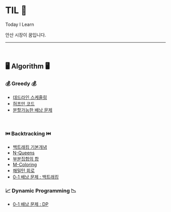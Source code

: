 # TIL 🤟
Today I Learn <br>

안산 시장이 꿈입니다.

---
<br>

## 🖥️ Algorithm 🖥️

### 💰 Greedy 💰
* [데드라인 스케줄링](https://github.com/komplamoose/TIL/blob/main/Algorithm/Greedy/deadlineSchedule.md)
* [허프만 코드](https://github.com/komplamoose/TIL/blob/main/Algorithm/Greedy/huffmanCode.md)
* [분할가능한 배낭 문제](https://github.com/komplamoose/TIL/blob/main/Algorithm/Greedy/fractionalKnapsackProblem.md)

<br>

### ⏮️ Backtracking ⏮️
* [백트래킹 기본개념](https://github.com/komplamoose/TIL/blob/main/Algorithm/Backtracking/Backtracking_Concept.md)
* [N-Queens](https://github.com/komplamoose/TIL/blob/main/Algorithm/Backtracking/N-Queens.md)
* [부분집합의 합](https://github.com/komplamoose/TIL/blob/main/Algorithm/Backtracking/SumOfSubsets.md)
* [M-Coloring](https://github.com/komplamoose/TIL/blob/main/Algorithm/Backtracking/M-Coloring.md)
* [해밀턴 회로](https://github.com/komplamoose/TIL/blob/main/Algorithm/Backtracking/Hamilton_Circuit.md)
* [0-1 배낭 문제 : 백트래킹](https://github.com/komplamoose/TIL/blob/main/Algorithm/Backtracking/Backtracking_0-1_Knapsack.md)


### 📈 Dynamic Programming 📉
* [0-1 배낭 문제 : DP](https://github.com/komplamoose/TIL/blob/main/Algorithm/DP/0-1_Knapsack.md)
